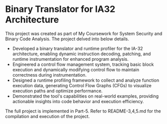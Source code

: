 # Binary Translator for IA32 Architecture

This project was created as part of My Coursework for System Security and Binary Code Analysis. The project delved into below details.

- Developed a binary translator and runtime profiler for the IA-32 architecture, enabling dynamic instruction decoding,
patching, and runtime instrumentation for enhanced program analysis.
- Engineered a control flow management system, tracking basic block execution and dynamically modifying control flow
to maintain correctness during instrumentation.
- Designed a runtime profiling framework to collect and analyze function execution data, generating Control Flow
Graphs (CFGs) to visualize execution paths and optimize performance.
- Demonstrated the tool's capabilities on real-world examples, providing actionable insights into code behavior and
execution efficiency.

The full project is implemented in Part-5. Refer to README-3,4,5.md for the compilation and execution of the project.
